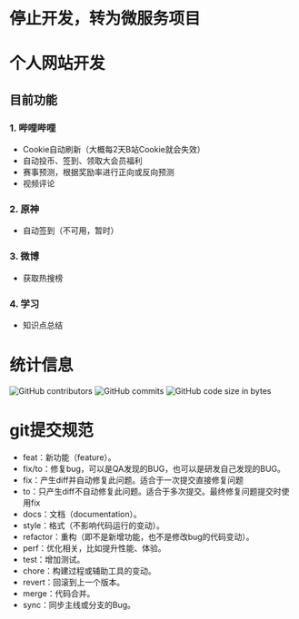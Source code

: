 <H1>停止开发，转为微服务项目</H1>


# 个人网站开发

## 目前功能

### 1. 哔哩哔哩

- Cookie自动刷新（大概每2天B站Cookie就会失效）
- 自动投币、签到、领取大会员福利
- 赛事预测，根据奖励率进行正向或反向预测
- 视频评论

### 2. 原神

- 自动签到（不可用，暂时）

### 3. 微博

- 获取热搜榜

### 4. 学习

- 知识点总结
# 统计信息
![GitHub contributors](https://img.shields.io/github/contributors/Gs1mpleL/MyWeb.svg?style=flat-square)
![GitHub commits](https://img.shields.io/github/commits-since/Gs1mpleL/MyWeb/latest.svg?style=flat-square)
![GitHub code size in bytes](https://img.shields.io/github/languages/code-size/Gs1mpleL/MyWeb.svg?style=flat-square)
# git提交规范

- feat：新功能（feature）。
- fix/to：修复bug，可以是QA发现的BUG，也可以是研发自己发现的BUG。
- fix：产生diff并自动修复此问题。适合于一次提交直接修复问题
- to：只产生diff不自动修复此问题。适合于多次提交。最终修复问题提交时使用fix
- docs：文档（documentation）。
- style：格式（不影响代码运行的变动）。
- refactor：重构（即不是新增功能，也不是修改bug的代码变动）。
- perf：优化相关，比如提升性能、体验。
- test：增加测试。
- chore：构建过程或辅助工具的变动。
- revert：回滚到上一个版本。
- merge：代码合并。
- sync：同步主线或分支的Bug。
